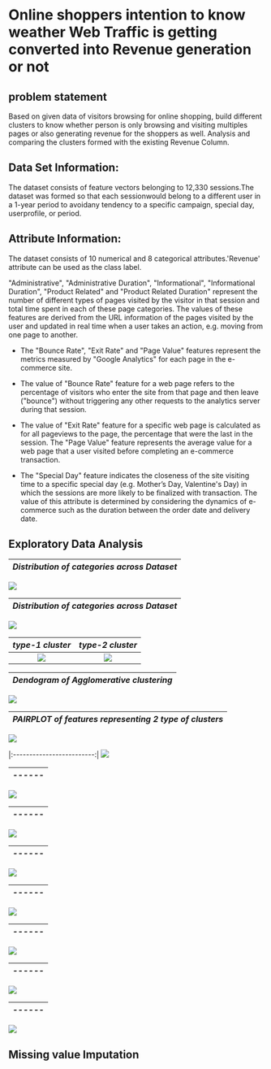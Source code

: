 # Online shoppers intention to know weather Web Traffic is getting converted into Revenue generation or not

## problem statement

Based on given data of visitors browsing for online shopping, build different clusters to know whether person is only browsing and visiting multiples pages or also generating revenue for the shoppers as well.  Analysis and comparing the clusters formed with the existing Revenue Column.

## Data Set Information:

The dataset consists of feature vectors belonging to 12,330 sessions.The dataset was formed so that each sessionwould belong to a different user in a 1-year period to avoidany tendency to a specific campaign, special day, userprofile, or period.

## Attribute Information:

  The dataset consists of 10 numerical and 8 categorical attributes.'Revenue' attribute can be used as the class label.

  "Administrative", "Administrative Duration", "Informational", "Informational Duration", "Product Related" and "Product Related Duration" represent the number of different types of pages visited by the visitor in that session and total time spent in each of these page categories. 
  The values of these features are derived from the URL information of the pages visited by the user and updated in real time when a user takes an action, e.g. moving from one page to another. 
- The "Bounce Rate", "Exit Rate" and "Page Value" features represent the metrics measured by "Google Analytics" for each page in the e-commerce site. 

- The value of "Bounce Rate" feature for a web page refers to the percentage of visitors who enter the site from that page and then leave ("bounce") without triggering any other requests to the analytics server during that session. 

- The value of "Exit Rate" feature for a specific web page is calculated as for all pageviews to the page, the percentage that were the last in the session. The "Page Value" feature represents the average value for a web page that a user visited before completing an e-commerce transaction. 

- The "Special Day" feature indicates the closeness of the site visiting time to a specific special day (e.g. Mother’s Day, Valentine's Day) in which the sessions are more likely to be finalized with transaction. The value of this attribute is determined by considering the dynamics of e-commerce such as the duration between the order date and delivery date. 


## Exploratory Data Analysis

| *Distribution of categories across Dataset*  |
|:-------------------------:|
![](https://github.com/Arvindhh931/Online-shoppers-intention/blob/main/Visualizations/1.png)

| *Distribution of categories across Dataset*  |
|:-------------------------:|
![](https://github.com/Arvindhh931/Online-shoppers-intention/blob/main/Visualizations/2.png)

|  *type-1 cluster*          |  *type-2 cluster*
:-------------------------:|:-------------------------:
![](https://github.com/Arvindhh931/Online-shoppers-intention/blob/main/Visualizations/kmeans.png)  |  ![](https://github.com/Arvindhh931/Online-shoppers-intention/blob/main/Visualizations/Agglomerative.png)


| *Dendogram of Agglomerative clustering*  |
|:-------------------------:|
![](https://github.com/Arvindhh931/Online-shoppers-intention/blob/main/Visualizations/Dendogram.png)

| *PAIRPLOT of features representing 2 type of clusters*  |
|:-------------------------:|
![](https://github.com/Arvindhh931/Online-shoppers-intention/blob/main/Visualizations/10.png)

|:-------------------------:|
![](https://github.com/Arvindhh931/Online-shoppers-intention/blob/main/Visualizations/11.png)


| *------*  |
|:-------------------------:|
![](https://github.com/Arvindhh931/Online-shoppers-intention/blob/main/Visualizations/13.png)

| *------*  |
|:-------------------------:|
![](https://github.com/Arvindhh931/Online-shoppers-intention/blob/main/Visualizations/12.png)

| *------*  |
|:-------------------------:|
![](https://github.com/Arvindhh931/Online-shoppers-intention/blob/main/Visualizations/14.png)

| *------*  |
|:-------------------------:|
![](https://github.com/Arvindhh931/Online-shoppers-intention/blob/main/Visualizations/15.png)

| *------*  |
|:-------------------------:|
![](https://github.com/Arvindhh931/Online-shoppers-intention/blob/main/Visualizations/16.png)

| *------*  |
|:-------------------------:|
![](https://github.com/Arvindhh931/Online-shoppers-intention/blob/main/Visualizations/17.png)

| *------*  |
|:-------------------------:|
![](https://github.com/Arvindhh931/Online-shoppers-intention/blob/main/Visualizations/18.png)


## Missing value Imputation



